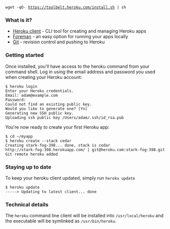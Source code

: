 <p class="download">
    <code><span>wget -qO- <a href="/install.sh">https://toolbelt.heroku.com/install.sh</a> | sh</span></code>
</p>

### What is it?

* [Heroku client](http://github.com/heroku/heroku) - CLI tool for creating and managing Heroku apps
* [Foreman](http://github.com/ddollar/foreman) - an easy option for running your apps locally
* [Git](http://code.google.com/p/git-osx-installer) - revision control and pushing to Heroku

### Getting started

Once installed, you'll have access to the heroku command from your command shell. Log in using the email address and password you used when creating your Heroku account:

    $ heroku login
    Enter your Heroku credentials.
    Email: adam@example.com
    Password:
    Could not find an existing public key.
    Would you like to generate one? [Yn]
    Generating new SSH public key.
    Uploading ssh public key /Users/adam/.ssh/id_rsa.pub

You're now ready to create your first Heroku app:

    $ cd ~/myapp
    $ heroku create --stack cedar
    Creating stark-fog-398... done, stack is cedar
    http://stark-fog-398.herokuapp.com/ | git@heroku.com:stark-fog-398.git
    Git remote heroku added

### Staying up to date

To keep your heroku client updated, simply run `heroku update`

    $ heroku update
    -----> Updating to latest client... done

### Technical details

The `heroku` command line client will be installed into `/usr/local/heroku` and the executable will be symlinked as `/usr/bin/heroku`.
